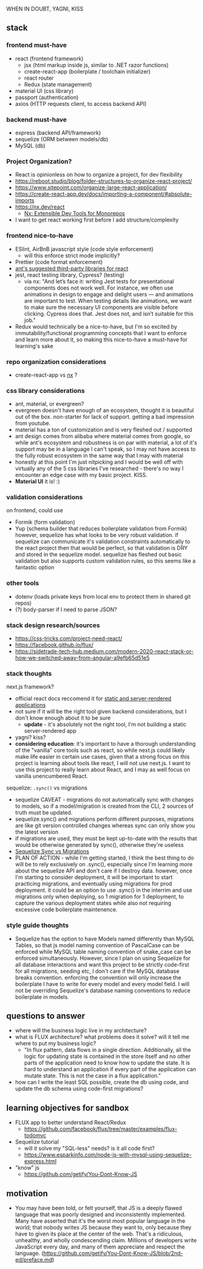 WHEN IN DOUBT, YAGNI, KISS

## stack
### frontend must-have
- react (frontend framework)
  - jsx (html markup inside js, similar to .NET razor functions)
  - create-react-app (boilerplate / toolchain initializer)
  - react router
  - Redux (state management)
- material UI (css library)
- passport (authentication)
- axios (HTTP requests client, to access backend API)
### backend must-have
- express (backend API/framework)
- sequelize (ORM between models/db)
- MySQL (db)

### Project Organization?
- React is opinionless on how to organize a project, for dev flexibility
- https://reboot.studio/blog/folder-structures-to-organize-react-project/
- https://www.sitepoint.com/organize-large-react-application/
- https://create-react-app.dev/docs/importing-a-component/#absolute-imports
- https://nx.dev/react
  - [Nx: Extensible Dev Tools for Monorepos](https://www.youtube.com/watch?v=E188J7E_MDU)
- I want to get react working first before I add structure/complexity
### frontend nice-to-have
- ESlint, AirBnB javascript style (code style enforcement)
  - will this enforce strict mode implicitly?
- Prettier (code format enforcement)
- [ant's suggested third-party libraries for react](https://ant.design/docs/react/recommendation)
- jest, react testing library, Cypress? (testing)
  - via nx: "And let’s face it: writing Jest tests for presentational components does not work well. For instance, we often use animations in design to engage and delight users — and animations are important to test. When testing details like animations, we want to make sure the necessary UI components are visible before clicking. Cypress does that. Jest does not, and isn’t suitable for this job."
- Redux would technically be a nice-to-have, but I'm so excited by immutability/functional programming concepts that I want to enforce and learn more about it, so making this nice-to-have a must-have for learning's sake
### repo organization considerations
- create-react-app vs [nx](https://nx.dev/react) ?

### css library considerations
- ant, material, or evergreen?
- evergreen doesn't have enough of an ecosystem, thought it is beautiful out of the box. non-starter for lack of support. getting a bad impression from youtube.
- material has a ton of customization and is very fleshed out / supported 
- ant design comes from alibaba where material comes from google, so while ant's ecosystem and robustness is on par with material, a lot of it's support may be in a language I can't speak, so I may not have access to the fully robust ecosystem in the same way that I may with material
- honestly at this point I'm just nitpicking and I would be well off with virtually any of the 5 css libraries I've researched - there's no way I encounter an edge case with my basic project. KISS.
- **Material UI** it is! :)

### validation considerations
on frontend, could use
- Formik (form validation)
- Yup (schema builder that reduces boilerplate validation from Formik)
however, sequelize has what looks to be very robust validation. if sequelize
can communicate it's validation constraints automatically to the react 
project then that would be perfect, so that validation is DRY and stored in
the sequelize model.
sequelize has fleshed out basic validation but also supports custom validation
rules, so this seems like a fantastic option
### other tools
 - dotenv (loads private keys from local env to protect them in shared git repos)
 - (?) body-parser if I need to parse JSON?
### stack design research/sources
- https://css-tricks.com/project-need-react/
- https://facebook.github.io/flux/
- https://sidetrade-tech-hub.medium.com/modern-2020-react-stack-or-how-we-switched-away-from-angular-a9efb65d51e5

### stack thoughts
next.js framework?
- official react docs reccomend it for [static and server-rendered applications](https://reactjs.org/docs/create-a-new-react-app.html#nextjs)
- not sure if it will be the right tool given backend considerations, but I don't know enough about it to be sure
  - **update** - it's absolutely not the right tool, I'm not building a static server-rendered app
- yagni? kiss?
- **considering education**: it's important to have a thorough understanding of the "vanilla" core tools such as react, so while next.js could likely make life easier in certain use cases, given that a strong focus on this project is learning about tools like react, I will not use next.js. I want to use this project to really learn about React, and I may as well focus on vanilla unencumbered React.

sequelize: `.sync()` vs migrations
- sequelize CAVEAT - migrations do not automatically sync with changes to models, so if a model/migration is created from the CLI, 2 sources of truth must be updated.
- sequelize.sync() and migrations perform different purposes, migrations are like git version controlled changes whereas sync can only show you the latest version
- if migrations are used, they must be kept up-to-date with the results that would be otherwise generated by sync(), otherwise they're useless
- [Sequelize Sync vs Migrations](https://stackoverflow.com/a/41628138/9193938)
- PLAN OF ACTION - while I'm getting started, I think the best thing to do will be to rely exclusively on .sync(), especially since I'm learning more about the sequelize API and don't care if I destroy data. however, once I'm starting to consider deployment, it will be important to start practicing migrations, and eventually using migrations for prod deployment. it could be an option to use .sync() in the interrim and use migrations only when deploying, so 1 migration for 1 deployment, to capture the various deployment states while also not requiring excessive code boilerplate maintenence.

### style guide thoughts
- Sequelize has the option to have Models named differently than MySQL Tables, so that js model naming convention of PascalCase can be enforced while MySQL table naming convention of snake_case can be enforced simultaneously. However, since I plan on using Sequelize for all database interactions and want this project to be strictly code-first for all migrations, seeding etc, I don't care if the MySQL database breaks convention. enforcing the convention will only increase the boilerplate I have to write for every model and every model field. I will not be overriding Sequelize's database naming conventions to reduce boilerplate in models.

## questions to answer
- where will the business logic live in my architecture?
- what is FLUX architecture? what problems does it solve? will it tell me where to put my business logic?
  - "In flux pattern, data flows in a single direction. Additionally, all the logic for updating state is contained in the store itself and no other parts of the application need to know how to update the state. It is hard to understand an application if every part of the application can mutate state. This is not the case in a flux application."
- how can I write the least SQL possible, create the db using code, and update the db schema using code-first migrations?

## learning objectives for sandbox
- FLUX app to better understand React/Redux
  - https://github.com/facebook/flux/tree/master/examples/flux-todomvc
- Sequelize tutorial
  - will it solve my "SQL-less" needs? is it all code first?
  - https://www.esparkinfo.com/node-js-with-mysql-using-sequelize-express.html
- "know" js
  - https://github.com/getify/You-Dont-Know-JS

## motivation
- You may have been told, or felt yourself, that JS is a deeply flawed language that was poorly designed and inconsistently implemented. Many have asserted that it's the worst most popular language in the world; that nobody writes JS because they want to, only because they have to given its place at the center of the web. That's a ridiculous, unhealthy, and wholly condescending claim. Millions of developers write JavaScript every day, and many of them appreciate and respect the language. (https://github.com/getify/You-Dont-Know-JS/blob/2nd-ed/preface.md)